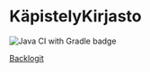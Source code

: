 # KäpistelyKirjasto

![Java CI with Gradle badge](https://github.com/korolainenriikka/ohtu_miniprojekti_2020/workflows/Java%20CI%20with%20Gradle/badge.svg)

[Backlogit](https://docs.google.com/spreadsheets/d/1lKrgeEqtPNm9kK6SKzxoq1SbjpOKOZiiZukaj-w0T6M/edit?usp=sharing)
